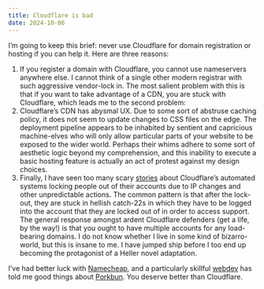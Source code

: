 ```yaml
---
title: Cloudflare is bad
date: 2024-10-06
---
```

I’m going to keep this brief: never use Cloudflare for domain registration or hosting if you can help it. Here are three reasons:

1. If you register a domain with Cloudflare, you cannot use nameservers anywhere else. I cannot think of a single other modern registrar with such aggressive vendor-lock in. The most salient problem with this is that if you want to take advantage of a CDN, you are stuck with Cloudflare, which leads me to the second problem:
2. Cloudflare’s CDN has abysmal UX. Due to some sort of abstruse caching policy, it does not seem to update changes to CSS files on the edge. The deployment pipeline appears to be inhabited by sentient and capricious machine-elves who will only allow particular parts of your website to be exposed to the wider world. Perhaps their whims adhere to some sort of aesthetic logic beyond my comprehension, and this inability to execute a basic hosting feature is actually an act of protest against my design choices.
3. Finally, I have seen too many scary [stories](https://www.reddit.com/r/CloudFlare/comments/154xmd2/be_careful_about_cloudflare_for_important_tasks/) about Cloudflare’s automated systems locking people out of their accounts due to IP changes and other unpredictable actions. The common pattern is that after the lock-out, they are stuck in hellish catch-22s in which they have to be logged into the account that they are locked out of in order to access support. The general response amongst ardent Cloudflare defenders (get a life, by the way!) is that you ought to have multiple accounts for any load-bearing domains. I do not know whether I live in some kind of bizarro-world, but this is insane to me. I have jumped ship before I too end up becoming the protagonist of a Heller novel adaptation.

I’ve had better luck with [Namecheap](https://namecheap.com/), and a particularly skillful [webdev](https://joodaloop.com) has told me good things about [Porkbun](https://porkbun.com/). You deserve better than Cloudflare.
